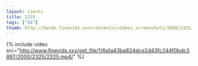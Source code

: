 ```yaml
--- 
layout: sieutv
title: 2325
tags: ["1k"]
thumb: http://hwcdn.finevids.xxx/contents/videos_screenshots/2000/2325/preview.mp4.jpg
---
```

{% include video src="http://www.finevids.xxx/get_file/1/6a1a43ba824dce2d43fc244f0bdc3897/2000/2325/2325.mp4/" %} 
